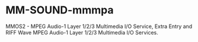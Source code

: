 MM-SOUND-mmmpa
==============

MMOS2 - MPEG Audio-1 Layer 1/2/3 Multimedia I/O Service, Extra Entry and RIFF Wave MPEG Audio-1 Layer 1/2/3 Multimedia I/O Services. 
